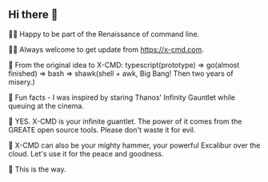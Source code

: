 ## Hi there 👋

🙋‍♀️ Happy to be part of the Renaissance of command line.

👩‍💻 Always welcome to get update from https://x-cmd.com.

🍿 From the original idea to X-CMD: typescript(prototype) => go(almost finished) => bash => shawk(shell + awk, Big Bang! Then two years of misery.)

🍿 Fun facts - I was inspired by staring Thanos' Infinity Gauntlet while queuing at the cinema. 

🧙 YES. X-CMD is your infinite guantlet. The power of it comes from the GREATE open source tools. Please don't waste it for evil.

🧙 X-CMD can also be your mighty hammer, your powerful Excalibur over the cloud. Let's use it for the peace and goodness.

🧙 This is the way.

<!--

**Here are some ideas to get you started:**

🙋‍♀️ A short introduction - what is your organization all about?
🌈 Contribution guidelines - how can the community get involved?
👩‍💻 Useful resources - where can the community find your docs? Is there anything else the community should know?
🍿 Fun facts - what does your team eat for breakfast?
🧙 Remember, you can do mighty things with the power of [Markdown](https://docs.github.com/github/writing-on-github/getting-started-with-writing-and-formatting-on-github/basic-writing-and-formatting-syntax)
-->

